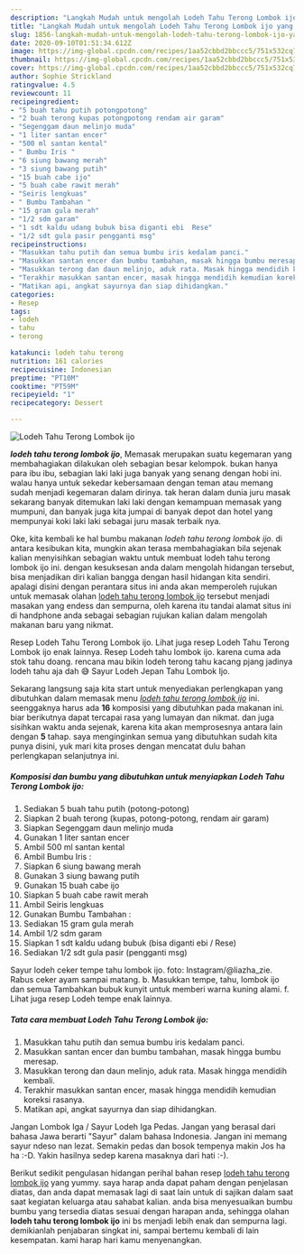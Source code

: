 ```yaml
---
description: "Langkah Mudah untuk mengolah Lodeh Tahu Terong Lombok ijo yang Enak Banget"
title: "Langkah Mudah untuk mengolah Lodeh Tahu Terong Lombok ijo yang Enak Banget"
slug: 1856-langkah-mudah-untuk-mengolah-lodeh-tahu-terong-lombok-ijo-yang-enak-banget
date: 2020-09-10T01:51:34.612Z
image: https://img-global.cpcdn.com/recipes/1aa52cbbd2bbccc5/751x532cq70/lodeh-tahu-terong-lombok-ijo-foto-resep-utama.jpg
thumbnail: https://img-global.cpcdn.com/recipes/1aa52cbbd2bbccc5/751x532cq70/lodeh-tahu-terong-lombok-ijo-foto-resep-utama.jpg
cover: https://img-global.cpcdn.com/recipes/1aa52cbbd2bbccc5/751x532cq70/lodeh-tahu-terong-lombok-ijo-foto-resep-utama.jpg
author: Sophie Strickland
ratingvalue: 4.5
reviewcount: 11
recipeingredient:
- "5 buah tahu putih potongpotong"
- "2 buah terong kupas potongpotong rendam air garam"
- "Segenggam daun melinjo muda"
- "1 liter santan encer"
- "500 ml santan kental"
- " Bumbu Iris "
- "6 siung bawang merah"
- "3 siung bawang putih"
- "15 buah cabe ijo"
- "5 buah cabe rawit merah"
- "Seiris lengkuas"
- " Bumbu Tambahan "
- "15 gram gula merah"
- "1/2 sdm garam"
- "1 sdt kaldu udang bubuk bisa diganti ebi  Rese"
- "1/2 sdt gula pasir pengganti msg"
recipeinstructions:
- "Masukkan tahu putih dan semua bumbu iris kedalam panci."
- "Masukkan santan encer dan bumbu tambahan, masak hingga bumbu meresap."
- "Masukkan terong dan daun melinjo, aduk rata. Masak hingga mendidih kembali."
- "Terakhir masukkan santan encer, masak hingga mendidih kemudian koreksi rasanya."
- "Matikan api, angkat sayurnya dan siap dihidangkan."
categories:
- Resep
tags:
- lodeh
- tahu
- terong

katakunci: lodeh tahu terong 
nutrition: 161 calories
recipecuisine: Indonesian
preptime: "PT10M"
cooktime: "PT59M"
recipeyield: "1"
recipecategory: Dessert

---
```



![Lodeh Tahu Terong Lombok ijo](https://img-global.cpcdn.com/recipes/1aa52cbbd2bbccc5/751x532cq70/lodeh-tahu-terong-lombok-ijo-foto-resep-utama.jpg)

<b><i>lodeh tahu terong lombok ijo</i></b>, Memasak merupakan suatu kegemaran yang membahagiakan dilakukan oleh sebagian besar kelompok. bukan hanya para ibu ibu, sebagian laki laki juga banyak yang senang dengan hobi ini. walau hanya untuk sekedar kebersamaan dengan teman atau memang sudah menjadi kegemaran dalam dirinya. tak heran dalam dunia juru masak sekarang banyak ditemukan laki laki dengan kemampuan memasak yang mumpuni, dan banyak juga kita jumpai di banyak depot dan hotel yang mempunyai koki laki laki sebagai juru masak terbaik nya.

Oke, kita kembali ke hal bumbu makanan <i>lodeh tahu terong lombok ijo</i>. di antara kesibukan kita, mungkin akan terasa membahagiakan bila sejenak kalian menyisihkan sebagian waktu untuk membuat lodeh tahu terong lombok ijo ini. dengan kesuksesan anda dalam mengolah hidangan tersebut, bisa menjadikan diri kalian bangga dengan hasil hidangan kita sendiri. apalagi disini dengan perantara situs ini anda akan memperoleh rujukan untuk memasak olahan <u>lodeh tahu terong lombok ijo</u> tersebut menjadi masakan yang endess dan sempurna, oleh karena itu tandai alamat situs ini di handphone anda sebagai sebagian rujukan kalian dalam mengolah makanan baru yang nikmat.

Resep Lodeh Tahu Terong Lombok ijo. Lihat juga resep Lodeh Tahu Terong Lombok ijo enak lainnya. Resep Lodeh tahu lombok ijo. karena cuma ada stok tahu doang. rencana mau bikin lodeh terong tahu kacang pjang jadinya lodeh tahu aja dah 😅 Sayur Lodeh Jepan Tahu Lombok Ijo.


Sekarang langsung saja kita start untuk menyediakan perlengkapan yang dibutuhkan dalam memasak menu <u><i>lodeh tahu terong lombok ijo</i></u> ini. seenggaknya harus ada <b>16</b> komposisi yang dibutuhkan pada makanan ini. biar berikutnya dapat tercapai rasa yang lumayan dan nikmat. dan juga sisihkan waktu anda sejenak, karena kita akan memprosesnya antara lain dengan <b>5</b> tahap. saya menginginkan semua yang dibutuhkan sudah kita punya disini, yuk mari kita proses dengan mencatat dulu bahan perlengkapan selanjutnya ini.

<!--inarticleads1-->

##### Komposisi dan bumbu yang dibutuhkan untuk menyiapkan Lodeh Tahu Terong Lombok ijo:

1. Sediakan 5 buah tahu putih (potong-potong)
1. Siapkan 2 buah terong (kupas, potong-potong, rendam air garam)
1. Siapkan Segenggam daun melinjo muda
1. Gunakan 1 liter santan encer
1. Ambil 500 ml santan kental
1. Ambil  Bumbu Iris :
1. Siapkan 6 siung bawang merah
1. Gunakan 3 siung bawang putih
1. Gunakan 15 buah cabe ijo
1. Siapkan 5 buah cabe rawit merah
1. Ambil Seiris lengkuas
1. Gunakan  Bumbu Tambahan :
1. Sediakan 15 gram gula merah
1. Ambil 1/2 sdm garam
1. Siapkan 1 sdt kaldu udang bubuk (bisa diganti ebi / Rese)
1. Sediakan 1/2 sdt gula pasir (pengganti msg)


Sayur lodeh ceker tempe tahu lombok ijo. foto: Instagram/@liazha_zie. Rabus ceker ayam sampai matang. b. Masukkan tempe, tahu, lombok ijo dan semua Tambahkan bubuk kunyit untuk memberi warna kuning alami. f. Lihat juga resep Lodeh tempe enak lainnya. 

<!--inarticleads2-->

##### Tata cara membuat Lodeh Tahu Terong Lombok ijo:

1. Masukkan tahu putih dan semua bumbu iris kedalam panci.
1. Masukkan santan encer dan bumbu tambahan, masak hingga bumbu meresap.
1. Masukkan terong dan daun melinjo, aduk rata. Masak hingga mendidih kembali.
1. Terakhir masukkan santan encer, masak hingga mendidih kemudian koreksi rasanya.
1. Matikan api, angkat sayurnya dan siap dihidangkan.


Jangan Lombok Iga / Sayur Lodeh Iga Pedas. Jangan yang berasal dari bahasa Jawa berarti &#34;Sayur&#34; dalam bahasa Indonesia. Jangan ini memang sayur ndeso nan lezat. Semakin pedas dan bosok tempenya makin Jos ha ha :-D. Yakin hasilnya sedep karena masaknya dari hati :-). 

Berikut sedikit pengulasan hidangan perihal bahan resep <u>lodeh tahu terong lombok ijo</u> yang yummy. saya harap anda dapat paham dengan penjelasan diatas, dan anda dapat memasak lagi di saat lain untuk di sajikan dalam saat saat kegiatan keluarga atau sahabat kalian. anda bisa menyesuaikan bumbu bumbu yang tersedia diatas sesuai dengan harapan anda, sehingga olahan <b>lodeh tahu terong lombok ijo</b> ini bs menjadi lebih enak dan sempurna lagi. demikianlah penjabaran singkat ini, sampai bertemu kembali di lain kesempatan. kami harap hari kamu menyenangkan.
